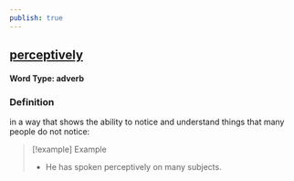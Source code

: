 ```yaml
---
publish: true
---
```

## [perceptively](https://dictionary.cambridge.org/dictionary/english/perceptively)

#### Word Type: adverb
### Definition
in a way that shows the ability to notice and understand things that many people do not notice:

>[!example] Example
> - He has spoken perceptively on many subjects.
